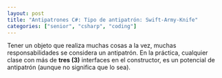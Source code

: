 ```yaml
---
layout: post
title: "Antipatrones C#: Tipo de antipatrón: Swift-Army-Knife"
categories: ["senior", "csharp", "coding"]
---
```


Tener un objeto que realiza <!--more-->muchas cosas a la vez, muchas responsabilidades se considera un antipatrón.
En la práctica, cualquier clase con más de **tres (3)** interfaces en el constructor, es un potencial de antipatrón (aunque no significa que lo sea).
